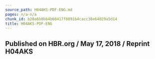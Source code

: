 ```yaml
---
source_path: H04AKS-PDF-ENG.md
pages: n/a-n/a
chunk_id: b20a6b8bb4b60417f8091b4cacc38e64029a5d14
title: H04AKS-PDF-ENG
---
```

## Published on HBR.org / May 17, 2018 / Reprint H04AKS

